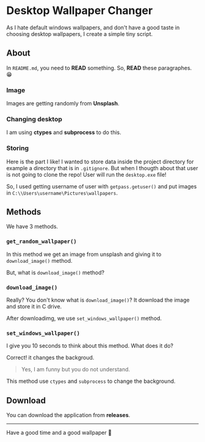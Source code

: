 # Desktop Wallpaper Changer

As I hate default windows wallpapers, and don't have a good taste in choosing desktop wallpapers, I create a simple tiny script.

## About

In ‍`README.md`, you need to **READ** something. So, **READ** these paragraphes. 😁

### Image

Images are getting randomly from **Unsplash**.

### Changing desktop

I am using **ctypes** and **subprocess** to do this.

### Storing

Here is the part I like! I wanted to store data inside the project directory for example a directory that is in `.gitignore`. But when I thougth about that user is not going to clone the repo! User will run the `desktop.exe` file!

So, I used getting username of user with `getpass.getuser()` and put images in `C:\\Users\username\Pictures\wallpapers`.

## Methods

We have 3 methods.

### `get_random_wallpaper()`

In this method we get an image from unsplash and giving it to `download_image()` method.

But, what is `download_image()` method?

### `download_image()`

Really? You don't know what is `download_image()`? It download the image and store it in C drive.

After downloadimg, we use `set_windows_wallpaper()` method.

### `set_windows_wallpaper()`

I give you 10 seconds to think about this method. What does it do?

Correct! it changes the backgroud.

> Yes, I am funny but you do not understand.

This method use `ctypes` and `subprocess` to change the background.

## Download

You can download the application from **releases**.

---

Have a good time and a good wallpaper 🤞
